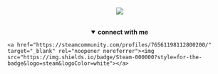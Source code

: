 ### <h3 align="center"></h3>

<!--gifprofile-->
<p align="center">
	<img src="https://user-images.githubusercontent.com/105118103/186568561-cd47a428-79cb-4832-97d9-d0027885a658.gif" >
</p>
<br>	

<!--socials-->
<details open>
<summary align="center"><b>connect with me</b></summary>
<p align="center">
	
	<a href="https://steamcommunity.com/profiles/76561198112800200/" target="_blank" rel="noopener noreferrer"><img src="https://img.shields.io/badge/Steam-000000?style=for-the-badge&logo=steam&logoColor=white"></a>
</p>
</details>

<br>

<!---gitstats
<details open>
<summary align="center"><b>gitstats</b></summary>
<p align="center">
	<img src="https://github-readme-stats.vercel.app/api?username=L1qx&show_icons=true&theme=onedark&line_height=27">
</p>
</details>
